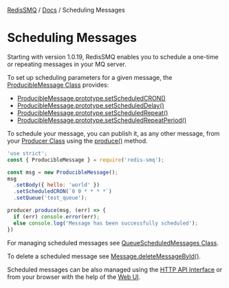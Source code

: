 [RedisSMQ](../README.md) / [Docs](README.md) / Scheduling Messages

# Scheduling Messages

Starting with version 1.0.19, RedisSMQ enables you to schedule a one-time or repeating messages in your MQ server.

To set up scheduling parameters for a given message, the [ProducibleMessage Class](api/classes/ProducibleMessage.md) provides:

* [ProducibleMessage.prototype.setScheduledCRON()](api/classes/ProducibleMessage.md#setscheduledcron)
* [ProducibleMessage.prototype.setScheduledDelay()](api/classes/ProducibleMessage.md#setscheduleddelay)
* [ProducibleMessage.prototype.setScheduledRepeat()](api/classes/ProducibleMessage.md#setscheduledrepeat)
* [ProducibleMessage.prototype.setScheduledRepeatPeriod()](api/classes/ProducibleMessage.md#setscheduledrepeatperiod)

To schedule your message, you can publish it, as any other message, from your [Producer Class](api/classes/Producer.md) 
using the [produce()](api/classes/Producer.md#produce) method.

```javascript
'use strict';
const { ProducibleMessage } = require('redis-smq');

const msg = new ProducibleMessage();
msg
  .setBody({ hello: 'world' })
  .setScheduledCRON(`0 0 * * * *`)
  .setQueue('test_queue');

producer.produce(msg, (err) => {
  if (err) console.error(err);
  else console.log('Message has been successfully scheduled');
})
```

For managing scheduled messages see [QueueScheduledMessages Class](api/classes/QueueScheduledMessages.md).

To delete a scheduled message see [Message.deleteMessageById()](api/classes/Message.md#deletemessagebyid).

Scheduled messages can be also managed using the [HTTP API Interface](https://github.com/weyoss/redis-smq-monitor) or from your browser with the help of the [Web UI](https://github.com/weyoss/redis-smq-monitor-client).
